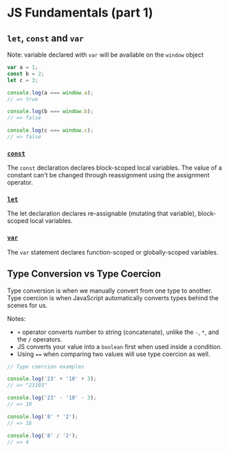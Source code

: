 # JS Fundamentals (part 1)

## `let`, `const` and `var`

Note: variable declared with `var` will be available on the `window` object

```js
var a = 1;
const b = 2;
let c = 3;

console.log(a === window.a);
// => true

console.log(b === window.b);
// => false

console.log(c === window.c);
// => false
```

### [`const`](https://developer.mozilla.org/en-US/docs/Web/JavaScript/Reference/Statements/const)

The `const` declaration declares block-scoped local variables. The value of a constant can't be changed through reassignment using the assignment operator.

### [`let`](https://developer.mozilla.org/en-US/docs/Web/JavaScript/Reference/Statements/let)

The let declaration declares re-assignable (mutating that variable), block-scoped local variables.

### [`var`](https://developer.mozilla.org/en-US/docs/Web/JavaScript/Reference/Statements/var)

The `var` statement declares function-scoped or globally-scoped variables.

## Type Conversion vs Type Coercion

Type conversion is when we manually convert from one type to another. Type coercion is when JavaScript automatically converts types behind the scenes for us.

Notes:

- `+` operator converts number to string (concatenate), unlike the `-`, `*`, and the `/` operators.
- JS converts your value into a `boolean` first when used inside a condition.
- Using `==` when comparing two values will use type coercion as well.

```js
// Type coercion examples

console.log('23' + '10' + 3);
// => "23103"

console.log('23' - '10' - 3);
// => 10

console.log('8' * '2');
// => 16

console.log('8' / '2');
// => 4
```

